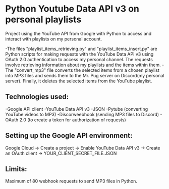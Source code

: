 # Python Youtube Data API v3 on personal playlists

Project using the YouTube API from Google with Python to access and interact with playlists on my personal account.

-The files "playlist_items_retrieving.py" and "playlist_items_insert.py" are Python scripts for making requests with the YouTube Data API v3 using OAuth 2.0 authentication to access my personal channel. The requests involve retrieving information about my playlists and the items within them.
-The "convert_mp3" file converts the selected items from a chosen playlist into MP3 files and sends them to the Mr. Pug server on Discord(my personal server). Finally, it deletes the selected items from the YouTube playlist.

## Technologies used:

-Google API client
-YouTube Data API v3
-JSON
-Pytube (converting YouTube videos to MP3)
-Discorweebhook (sending MP3 files to Discord)
-OAuth 2.0 (to create a token for authorization of requests)

## Setting up the Google API environment:

Google Cloud -> Create a project -> Enable YouTube Data API v3
-> Create an OAuth client -> YOUR_CLIENT_SECRET_FILE.JSON

## Limits:

Maximum of 80 webhook requests to send MP3 files in Python.
